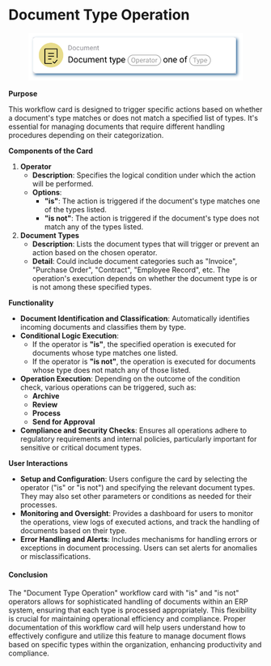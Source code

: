 # Document Type Operation

<figure><img src="../../../.gitbook/assets/userlmn_14ab8ac5e693d9bbe68d178795d12a9f.png" alt=""><figcaption></figcaption></figure>

**Purpose**

This workflow card is designed to trigger specific actions based on whether a document's type matches or does not match a specified list of types. It's essential for managing documents that require different handling procedures depending on their categorization.

**Components of the Card**

1. **Operator**
   * **Description**: Specifies the logical condition under which the action will be performed.
   * **Options**:
     * **"is"**: The action is triggered if the document's type matches one of the types listed.
     * **"is not"**: The action is triggered if the document's type does not match any of the types listed.
2. **Document Types**
   * **Description**: Lists the document types that will trigger or prevent an action based on the chosen operator.
   * **Detail**: Could include document categories such as "Invoice", "Purchase Order", "Contract", "Employee Record", etc. The operation's execution depends on whether the document type is or is not among these specified types.

**Functionality**

* **Document Identification and Classification**: Automatically identifies incoming documents and classifies them by type.
* **Conditional Logic Execution**:
  * If the operator is **"is"**, the specified operation is executed for documents whose type matches one listed.
  * If the operator is **"is not"**, the operation is executed for documents whose type does not match any of those listed.
* **Operation Execution**: Depending on the outcome of the condition check, various operations can be triggered, such as:
  * **Archive**
  * **Review**
  * **Process**
  * **Send for Approval**
* **Compliance and Security Checks**: Ensures all operations adhere to regulatory requirements and internal policies, particularly important for sensitive or critical document types.

**User Interactions**

* **Setup and Configuration**: Users configure the card by selecting the operator ("is" or "is not") and specifying the relevant document types. They may also set other parameters or conditions as needed for their processes.
* **Monitoring and Oversight**: Provides a dashboard for users to monitor the operations, view logs of executed actions, and track the handling of documents based on their type.
* **Error Handling and Alerts**: Includes mechanisms for handling errors or exceptions in document processing. Users can set alerts for anomalies or misclassifications.

#### Conclusion

The "Document Type Operation" workflow card with "is" and "is not" operators allows for sophisticated handling of documents within an ERP system, ensuring that each type is processed appropriately. This flexibility is crucial for maintaining operational efficiency and compliance. Proper documentation of this workflow card will help users understand how to effectively configure and utilize this feature to manage document flows based on specific types within the organization, enhancing productivity and compliance.

